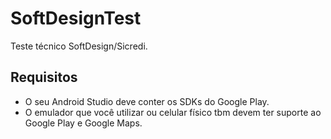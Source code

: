 # SoftDesignTest

Teste técnico SoftDesign/Sicredi.


## Requisitos

- O seu Android Studio deve conter os SDKs do Google Play.
- O emulador que você utilizar ou celular físico tbm devem ter suporte ao Google Play e Google Maps.
